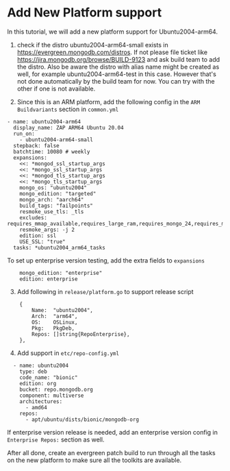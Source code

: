 # Add New Platform support

In this tutorial, we will add a new platform support for Ubuntu2004-arm64.

1. check if the distro ubuntu2004-arm64-small exists in https://evergreen.mongodb.com/distros. If
   not please file ticket like https://jira.mongodb.org/browse/BUILD-9123 and ask build team to add
   the distro. Also be aware the distro with alias name might be created as well, for example
   ubuntu2004-arm64-test in this case. However that's not done automatically by the build team for
   now. You can try with the other if one is not available.

2. Since this is an ARM platform, add the following config in the `ARM Buildvariants` section in
   `common.yml`

```
- name: ubuntu2004-arm64
  display_name: ZAP ARM64 Ubuntu 20.04
  run_on:
    - ubuntu2004-arm64-small
  stepback: false
  batchtime: 10080 # weekly
  expansions:
    <<: *mongod_ssl_startup_args
    <<: *mongo_ssl_startup_args
    <<: *mongod_tls_startup_args
    <<: *mongo_tls_startup_args
    mongo_os: "ubuntu2004"
    mongo_edition: "targeted"
    mongo_arch: "aarch64"
    build_tags: "failpoints"
    resmoke_use_tls: _tls
    excludes: requires_mmap_available,requires_large_ram,requires_mongo_24,requires_mongo_26,requires_mongo_30
    resmoke_args: -j 2
    edition: ssl
    USE_SSL: "true"
  tasks: *ubuntu2004_arm64_tasks
```

To set up enterprise version testing, add the extra fields to `expansions`

```
    mongo_edition: "enterprise"
    edition: enterprise
```

3. Add following in `release/platform.go` to support release script

```
	{
		Name:  "ubuntu2004",
		Arch:  "arm64",
		OS:    OSLinux,
		Pkg:   PkgDeb,
		Repos: []string{RepoEnterprise},
	},
```

4. Add support in `etc/repo-config.yml`

```
  - name: ubuntu2004
    type: deb
    code_name: "bionic"
    edition: org
    bucket: repo.mongodb.org
    component: multiverse
    architectures:
      - amd64
    repos:
      - apt/ubuntu/dists/bionic/mongodb-org
```

If enterprise version release is needed, add an enterprise version config in `Enterprise Repos:`
section as well.

After all done, create an evergreen patch build to run through all the tasks on the new platform to
make sure all the toolkits are available.
